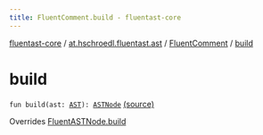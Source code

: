 ```yaml
---
title: FluentComment.build - fluentast-core
---
```


[fluentast-core](../../index.html) / [at.hschroedl.fluentast.ast](../index.html) / [FluentComment](index.html) / [build](.)

# build

`fun build(ast: `[`AST`](https://help.eclipse.org/neon/topic/org.eclipse.jdt.doc.isv/reference/api/org/eclipse/jdt/core/dom/AST.html)`): `[`ASTNode`](https://help.eclipse.org/neon/topic/org.eclipse.jdt.doc.isv/reference/api/org/eclipse/jdt/core/dom/ASTNode.html) [(source)](http://github.com/hschroedl/fluentast/tree/master/core/at.hschroedl.fluentast/ast/ASTNode.kt#L62)

Overrides [FluentASTNode.build](../-fluent-a-s-t-node/build.html)

